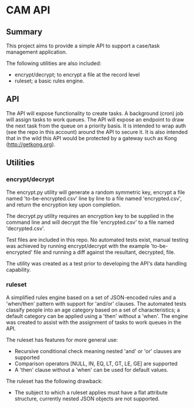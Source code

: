 # CAM API

## Summary
This project aims to provide a simple API to support a case/task management application.

The following utilities are also included:
* encrypt/decrypt; to encrypt a file at the record level
* ruleset; a basic rules engine.

## API
The API will expose functionality to create tasks. A background (cron) job will assign tasks to work queues. The API will expose an endpoint to draw the next task from the queue on a priority basis. It is intended to wrap auth (see the repo in this account) around the API to secure it. It is also intended that in the wild this API would be protected by a gateway such as Kong (http://getkong.org).

## Utilities

### encrypt/decrypt
The encrypt.py utility will generate a random symmetric key, encrypt a file named 'to-be-encrypted.csv' line by line to a file named 'encrypted.csv', and return the encryption key upon completion.

The decrypt.py utility requires an encryption key to be supplied in the command line and will decrypt the file 'encrypted.csv' to a file named 'decrypted.csv'.

Test files are included in this repo. No automated tests exist, manual testing was achieved by running encrypt/decrypt with the example 'to-be-encrypted' file and running a diff against the resultant, decrypted, file.

The utility was created as a test prior to developing the API's data handling capability.

### ruleset
A simplified rules engine based on a set of JSON-encoded rules and a 'when/then' pattern with support for 'and/or' clauses. The automated tests classify people into an age category based on a set of characteristics; a default category can be applied using a 'then' without a 'when'. The engine was created to assist with the assignment of tasks to work queues in the API.

The ruleset has features for more general use:
* Recursive conditional check meaning nested 'and' or 'or' clauses are supported
* Comparison operators [NULL, IN, EQ, LT, GT, LE, GE] are supported
* A 'then' clause without a 'when' can be used for default values.

The ruleset has the following drawback:
* The subject to which a ruleset applies must have a flat attribute structure, currently nested JSON objects are not supported.
